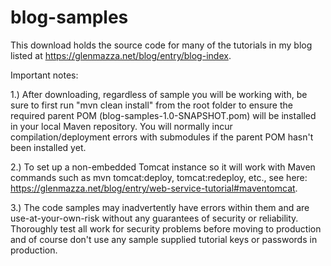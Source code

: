 blog-samples
============

This download holds the source code for many of the tutorials in my blog listed at https://glenmazza.net/blog/entry/blog-index.

Important notes:

1.)  After downloading, regardless of sample you will be working with, be sure to first run "mvn clean install" from the root folder to ensure the required parent POM (blog-samples-1.0-SNAPSHOT.pom) will be installed in your local Maven repository.  You will normally incur compilation/deployment errors with submodules if the parent POM hasn't been installed yet.

2.)  To set up a non-embedded Tomcat instance so it will work with Maven commands such as mvn tomcat:deploy, tomcat:redeploy, etc., see here: https://glenmazza.net/blog/entry/web-service-tutorial#maventomcat.

3.)  The code samples may inadvertently have errors within them and are use-at-your-own-risk without any guarantees of security or reliability.  Thoroughly test all work for security problems before moving to production and of course don't use any sample supplied tutorial keys or passwords in production.
